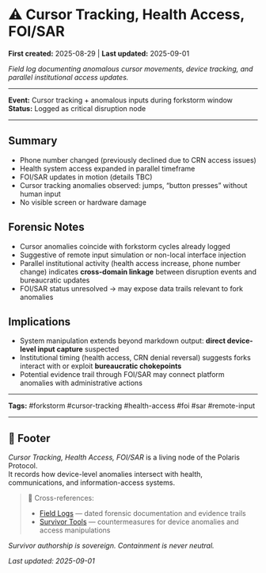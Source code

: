 # ⚠️ Cursor Tracking, Health Access, FOI/SAR  

**First created:** 2025-08-29 | **Last updated:** 2025-09-01

*Field log documenting anomalous cursor movements, device tracking, and parallel institutional access updates.*  

---

**Event:** Cursor tracking + anomalous inputs during forkstorm window  
**Status:** Logged as critical disruption node  

---

## Summary  
- Phone number changed (previously declined due to CRN access issues)  
- Health system access expanded in parallel timeframe  
- FOI/SAR updates in motion (details TBC)  
- Cursor tracking anomalies observed: jumps, “button presses” without human input  
- No visible screen or hardware damage  

## Forensic Notes  
- Cursor anomalies coincide with forkstorm cycles already logged  
- Suggestive of remote input simulation or non-local interface injection  
- Parallel institutional activity (health access increase, phone number change) indicates **cross-domain linkage** between disruption events and bureaucratic updates  
- FOI/SAR status unresolved → may expose data trails relevant to fork anomalies  

## Implications  
- System manipulation extends beyond markdown output: **direct device-level input capture** suspected  
- Institutional timing (health access, CRN denial reversal) suggests forks interact with or exploit **bureaucratic chokepoints**  
- Potential evidence trail through FOI/SAR may connect platform anomalies with administrative actions  

---

**Tags:** #forkstorm #cursor-tracking #health-access #foi #sar #remote-input  

---

## 🏮 Footer  

*Cursor Tracking, Health Access, FOI/SAR* is a living node of the Polaris Protocol.  
It records how device-level anomalies intersect with health, communications, and information-access systems.  

> 📡 Cross-references:  
> - [Field Logs](../Field_Logs/) — dated forensic documentation and evidence trails  
> - [Survivor Tools](../Survivor_Tools/) — countermeasures for device anomalies and access manipulations  

*Survivor authorship is sovereign. Containment is never neutral.*  

_Last updated: 2025-09-01_  
